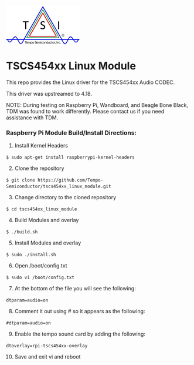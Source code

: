 ![Tempo Logo](https://github.com/Tempo-Semiconductor/tempo_res/blob/master/tempo.png)

# TSCS454xx Linux Module

This repo provides the Linux driver for the TSCS454xx Audio CODEC.

This driver was upstreamed to 4.18.

NOTE: During testing on Raspberry Pi, Wandboard, and Beagle Bone Black, TDM was found to work differently. Please contact us if you need assistance with TDM.

### Raspberry Pi Module Build/Install Directions:

1. Install Kernel Headers

`$ sudo apt-get install raspberrypi-kernel-headers`

2. Clone the repository

`$ git clone https://github.com/Tempo-Semiconductor/tscs454xx_linux_module.git`

3. Change directory to the cloned repository 

`$ cd tscs454xx_linux_module`

4. Build Modules and overlay

`$ ./build.sh`

5. Install Modules and overlay

`$ sudo ./install.sh`

6. Open /boot/config.txt

`$ sudo vi /boot/config.txt`

7. At the bottom of the file you will see the following:

`dtparam=audio=on`

8. Comment it out using # so it appears as the following:

`#dtparam=audio=on`

9. Enable the tempo sound card by adding the following:

`dtoverlay=rpi-tscs454xx-overlay`

10. Save and exit vi and reboot

